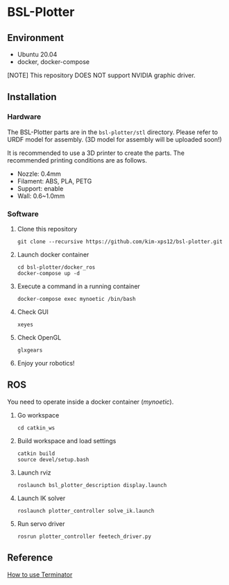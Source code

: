 # BSL-Plotter

## Environment
- Ubuntu 20.04
- docker, docker-compose

[NOTE]
This repository DOES NOT support NVIDIA graphic driver.

## Installation
### Hardware
The BSL-Plotter parts are in the `bsl-plotter/stl` directory. Please refer to URDF model for assembly.
(3D model for assembly will be uploaded soon!)

It is recommended to use a 3D printer to create the parts. The recommended printing conditions are as follows.
- Nozzle: 0.4mm
- Filament: ABS, PLA, PETG
- Support: enable
- Wall: 0.6~1.0mm

### Software
1. Clone this repository
    ```
    git clone --recursive https://github.com/kim-xps12/bsl-plotter.git
    ```

1. Launch docker container
    ```
    cd bsl-plotter/docker_ros
    docker-compose up -d
    ```

1. Execute a command in a running container
    ```
    docker-compose exec mynoetic /bin/bash
    ```

1. Check GUI
    ```
    xeyes
    ```

1. Check OpenGL
    ```
    glxgears
    ```

1. Enjoy your robotics!

## ROS 
You need to operate inside a docker container (*mynoetic*).

1. Go workspace
    ```
    cd catkin_ws
    ```
1. Build workspace and load settings
    ```
    catkin build
    source devel/setup.bash
    ```

1. Launch rviz
    ```
    roslaunch bsl_plotter_description display.launch
    ```
1. Launch IK solver
    ```
    roslaunch plotter_controller solve_ik.launch
    ```
1. Run servo driver
    ```
    rosrun plotter_controller feetech_driver.py
    ```

## Reference
[How to use Terminator](terminator/how_to_use_terminator.md)
